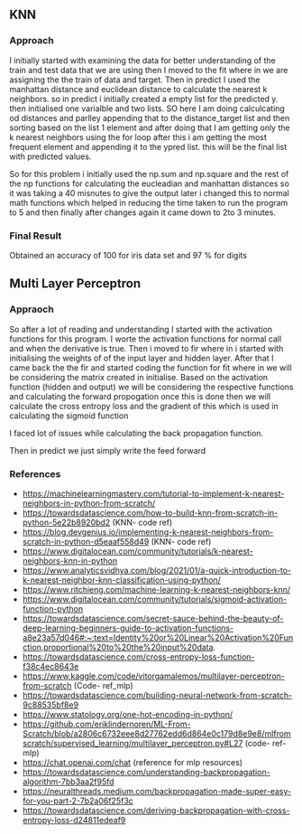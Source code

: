 ## KNN

### Approach

I initially started with examining the data for better understanding of the train and test data that we are using then I moved to the fit where in we are assigning the the train of data and target. Then in predict I used the manhattan distance and euclidean distance to calculate the nearest k neighbors. so in predict i initially created a empty list for the predicted y. then initialised one varialble and two lists. SO here I am doing calculcating od distances and parlley appending that to the distance_target list and then sorting based on the list 1 element and after doing that I am getting only the k nearest neighbors using the for loop after this i am getting the most frequent element and appending it to the ypred list. this will be the final list with predicted values.


So for this problem i initially used the np.sum and np.square and the rest of the np functions for calculating the eucleadian and manhattan distances so it was taking a 40 misnutes to give the output later i changed this to normal math functions which helped in reducing the time taken to run the program to 5 and then finally after changes again it came down to 2to 3 minutes.

### Final Result

Obtained an accuracy of 100 for iris data set and 97 % for digits


## Multi Layer Perceptron

### Appraoch

So after a lot of reading and understanding I started with the activation functions for this program. I worte the activation functions for normal call and when the derivative is true. Then i moved to fir where in i started with initialising the weights of of the input layer and hidden layer. After that I came back the the fir and started coding the function for fit where in we will be considering the matrix created in initialise. Based on the activation function (hidden and output) we will be considering the respective functions and calculating the forward propogation once this is done then we will calculate the cross entropy loss and the gradient of this which is used in calculating the sigmoid function

I faced lot of issues while calculating the back propagation function.

Then in predict we just simply write the feed forward


### References

* https://machinelearningmastery.com/tutorial-to-implement-k-nearest-neighbors-in-python-from-scratch/
* https://towardsdatascience.com/how-to-build-knn-from-scratch-in-python-5e22b8920bd2 (KNN- code ref)
* https://blog.devgenius.io/implementing-k-nearest-neighbors-from-scratch-in-python-d5eaaf558d49 (KNN- code ref)
* https://www.digitalocean.com/community/tutorials/k-nearest-neighbors-knn-in-python
* https://www.analyticsvidhya.com/blog/2021/01/a-quick-introduction-to-k-nearest-neighbor-knn-classification-using-python/
* https://www.ritchieng.com/machine-learning-k-nearest-neighbors-knn/
* https://www.digitalocean.com/community/tutorials/sigmoid-activation-function-python
* https://towardsdatascience.com/secret-sauce-behind-the-beauty-of-deep-learning-beginners-guide-to-activation-functions-a8e23a57d046#:~:text=Identity%20or%20Linear%20Activation%20Function,proportional%20to%20the%20input%20data.
* https://towardsdatascience.com/cross-entropy-loss-function-f38c4ec8643e
* https://www.kaggle.com/code/vitorgamalemos/multilayer-perceptron-from-scratch (Code- ref_mlp)
* https://towardsdatascience.com/building-neural-network-from-scratch-9c88535bf8e9
* https://www.statology.org/one-hot-encoding-in-python/
* https://github.com/eriklindernoren/ML-From-Scratch/blob/a2806c6732eee8d27762edd6d864e0c179d8e9e8/mlfromscratch/supervised_learning/multilayer_perceptron.py#L27 (code- ref-mlp)
* https://chat.openai.com/chat (reference for mlp resources)
* https://towardsdatascience.com/understanding-backpropagation-algorithm-7bb3aa2f95fd
* https://neuralthreads.medium.com/backpropagation-made-super-easy-for-you-part-2-7b2a06f25f3c
* https://towardsdatascience.com/deriving-backpropagation-with-cross-entropy-loss-d24811edeaf9